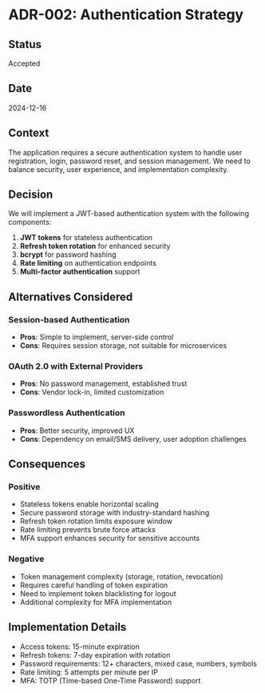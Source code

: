 # ADR-002: Authentication Strategy

## Status
Accepted

## Date
2024-12-16

## Context
The application requires a secure authentication system to handle user registration, login, password reset, and session management. We need to balance security, user experience, and implementation complexity.

## Decision
We will implement a JWT-based authentication system with the following components:

1. **JWT tokens** for stateless authentication
2. **Refresh token rotation** for enhanced security
3. **bcrypt** for password hashing
4. **Rate limiting** on authentication endpoints
5. **Multi-factor authentication** support

## Alternatives Considered

### Session-based Authentication
- **Pros**: Simple to implement, server-side control
- **Cons**: Requires session storage, not suitable for microservices

### OAuth 2.0 with External Providers
- **Pros**: No password management, established trust
- **Cons**: Vendor lock-in, limited customization

### Passwordless Authentication
- **Pros**: Better security, improved UX
- **Cons**: Dependency on email/SMS delivery, user adoption challenges

## Consequences

### Positive
- Stateless tokens enable horizontal scaling
- Secure password storage with industry-standard hashing
- Refresh token rotation limits exposure window
- Rate limiting prevents brute force attacks
- MFA support enhances security for sensitive accounts

### Negative
- Token management complexity (storage, rotation, revocation)
- Requires careful handling of token expiration
- Need to implement token blacklisting for logout
- Additional complexity for MFA implementation

## Implementation Details
- Access tokens: 15-minute expiration
- Refresh tokens: 7-day expiration with rotation
- Password requirements: 12+ characters, mixed case, numbers, symbols
- Rate limiting: 5 attempts per minute per IP
- MFA: TOTP (Time-based One-Time Password) support